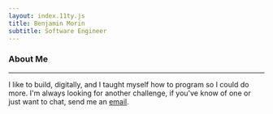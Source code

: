 ```yaml
---
layout: index.11ty.js
title: Benjamin Morin
subtitle: Software Engineer
---
```


### About Me

---

<div class="post-body" id="about-me">
I like to build, digitally, and I taught myself how to program so I could do more. I'm always looking for another challenge, if you've know of one or just want to chat, send me an <a href="mailto:bamorin00@gmail.com" target="_blank" rel="noopener">email</a>.
</div>

<div style="font-size: 2rem;">
  <a href="https://github.com/BeAnMo" target="_blank" rel="noopener"><i class="fa fa-github"></i></a>
  <a href="https://linkedin.com/in/benjamorin" target="_blank" rel="noopener"><i class="fa fa-linkedin"></i></a>
</div>
